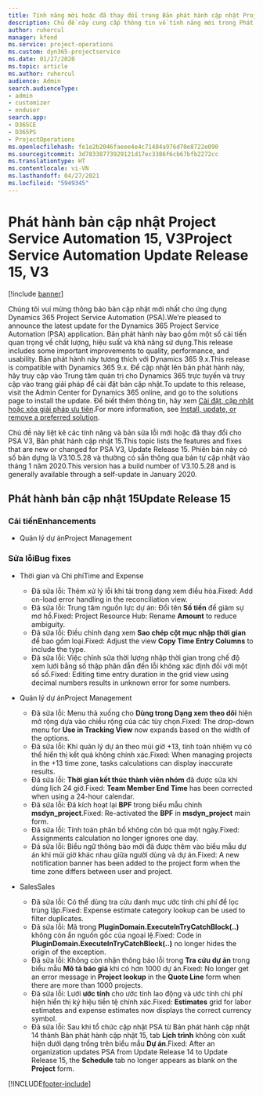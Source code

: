 ```yaml
---
title: Tính năng mới hoặc đã thay đổi trong Bản phát hành cập nhật Project Service Automation 15, V3
description: Chủ đề này cung cấp thông tin về tính năng mới trong Phát hành bản cập nhật Project Service Automation 15, V3.
author: ruhercul
manager: kfend
ms.service: project-operations
ms.custom: dyn365-projectservice
ms.date: 01/27/2020
ms.topic: article
ms.author: ruhercul
audience: Admin
search.audienceType:
- admin
- customizer
- enduser
search.app:
- D365CE
- D365PS
- ProjectOperations
ms.openlocfilehash: fe1e2b2046faeee4e4c71484a976d70e8722e090
ms.sourcegitcommit: 3d78338773929121d17ec3386f6cb67bfb2272cc
ms.translationtype: HT
ms.contentlocale: vi-VN
ms.lasthandoff: 04/27/2021
ms.locfileid: "5949345"
---
```

# <a name="project-service-automation-update-release-15-v3"></a><span data-ttu-id="305a0-103">Phát hành bản cập nhật Project Service Automation 15, V3</span><span class="sxs-lookup"><span data-stu-id="305a0-103">Project Service Automation Update Release 15, V3</span></span>

[!include [banner](../includes/psa-now-project-operations.md)]

<span data-ttu-id="305a0-104">Chúng tôi vui mừng thông báo bản cập nhật mới nhất cho ứng dụng Dynamics 365 Project Service Automation (PSA).</span><span class="sxs-lookup"><span data-stu-id="305a0-104">We’re pleased to announce the latest update for the Dynamics 365 Project Service Automation (PSA) application.</span></span> <span data-ttu-id="305a0-105">Bản phát hành này bao gồm một số cải tiến quan trọng về chất lượng, hiệu suất và khả năng sử dụng.</span><span class="sxs-lookup"><span data-stu-id="305a0-105">This release includes some important improvements to quality, performance, and usability.</span></span> <span data-ttu-id="305a0-106">Bản phát hành này tương thích với Dynamics 365 9.x.</span><span class="sxs-lookup"><span data-stu-id="305a0-106">This release is compatible with Dynamics 365 9.x.</span></span> <span data-ttu-id="305a0-107">Để cập nhật lên bản phát hành này, hãy truy cập vào Trung tâm quản trị cho Dynamics 365 trực tuyến và truy cập vào trang giải pháp để cài đặt bản cập nhật.</span><span class="sxs-lookup"><span data-stu-id="305a0-107">To update to this release, visit the Admin Center for Dynamics 365 online, and go to the solutions page to install the update.</span></span> <span data-ttu-id="305a0-108">Để biết thêm thông tin, hãy xem [Cài đặt, cập nhật hoặc xóa giải pháp ưu tiên](/power-platform/admin/install-remove-preferred-solution).</span><span class="sxs-lookup"><span data-stu-id="305a0-108">For more information, see [Install, update, or remove a preferred solution](/power-platform/admin/install-remove-preferred-solution).</span></span>

<span data-ttu-id="305a0-109">Chủ đề này liệt kê các tính năng và bản sửa lỗi mới hoặc đã thay đổi cho PSA V3, Bản phát hành cập nhật 15.</span><span class="sxs-lookup"><span data-stu-id="305a0-109">This topic lists the features and fixes that are new or changed for PSA V3, Update Release 15.</span></span> <span data-ttu-id="305a0-110">Phiên bản này có số bản dựng là V3.10.5.28 và thường có sẵn thông qua bản tự cập nhật vào tháng 1 năm 2020.</span><span class="sxs-lookup"><span data-stu-id="305a0-110">This version has a build number of V3.10.5.28 and is generally available through a self-update in January 2020.</span></span>

## <a name="update-release-15"></a><span data-ttu-id="305a0-111">Phát hành bản cập nhật 15</span><span class="sxs-lookup"><span data-stu-id="305a0-111">Update Release 15</span></span> 

### <a name="enhancements"></a><span data-ttu-id="305a0-112">Cải tiến</span><span class="sxs-lookup"><span data-stu-id="305a0-112">Enhancements</span></span>

- <span data-ttu-id="305a0-113">Quản lý dự án</span><span class="sxs-lookup"><span data-stu-id="305a0-113">Project Management</span></span>

### <a name="bug-fixes"></a><span data-ttu-id="305a0-114">Sửa lỗi</span><span class="sxs-lookup"><span data-stu-id="305a0-114">Bug fixes</span></span>

- <span data-ttu-id="305a0-115">Thời gian và Chi phí</span><span class="sxs-lookup"><span data-stu-id="305a0-115">Time and Expense</span></span>

  - <span data-ttu-id="305a0-116">Đã sửa lỗi: Thêm xử lý lỗi khi tải trong dạng xem điều hòa.</span><span class="sxs-lookup"><span data-stu-id="305a0-116">Fixed: Add on-load error handling in the reconciliation view.</span></span>
  - <span data-ttu-id="305a0-117">Đã sửa lỗi: Trung tâm nguồn lực dự án: Đổi tên **Số tiền** để giảm sự mơ hồ.</span><span class="sxs-lookup"><span data-stu-id="305a0-117">Fixed: Project Resource Hub: Rename **Amount** to reduce ambiguity.</span></span>
  - <span data-ttu-id="305a0-118">Đã sửa lỗi: Điều chỉnh dạng xem **Sao chép cột mục nhập thời gian** để bao gồm loại.</span><span class="sxs-lookup"><span data-stu-id="305a0-118">Fixed: Adjust the view **Copy Time Entry Columns** to include the type.</span></span>
  - <span data-ttu-id="305a0-119">Đã sửa lỗi: Việc chỉnh sửa thời lượng nhập thời gian trong chế độ xem lưới bằng số thập phân dẫn đến lỗi không xác định đối với một số số.</span><span class="sxs-lookup"><span data-stu-id="305a0-119">Fixed: Editing time entry duration in the grid view using decimal numbers results in unknown error for some numbers.</span></span>

- <span data-ttu-id="305a0-120">Quản lý dự án</span><span class="sxs-lookup"><span data-stu-id="305a0-120">Project Management</span></span>

  - <span data-ttu-id="305a0-121">Đã sửa lỗi: Menu thả xuống cho **Dùng trong Dạng xem theo dõi** hiện mở rộng dựa vào chiều rộng của các tùy chọn.</span><span class="sxs-lookup"><span data-stu-id="305a0-121">Fixed: The drop-down menu for **Use in Tracking View** now expands based on the width of the options.</span></span>
  - <span data-ttu-id="305a0-122">Đã sửa lỗi: Khi quản lý dự án theo múi giờ +13, tính toán nhiệm vụ có thể hiển thị kết quả không chính xác.</span><span class="sxs-lookup"><span data-stu-id="305a0-122">Fixed: When managing projects in the +13 time zone, tasks calculations can display inaccurate results.</span></span>
  - <span data-ttu-id="305a0-123">Đã sửa lỗi: **Thời gian kết thúc thành viên nhóm** đã được sửa khi dùng lịch 24 giờ.</span><span class="sxs-lookup"><span data-stu-id="305a0-123">Fixed: **Team Member End Time** has been corrected when using a 24-hour calendar.</span></span>
  - <span data-ttu-id="305a0-124">Đã sửa lỗi: Đã kích hoạt lại **BPF** trong biểu mẫu chính **msdyn_project**.</span><span class="sxs-lookup"><span data-stu-id="305a0-124">Fixed: Re-activated the **BPF** in **msdyn_project** main form.</span></span>
  - <span data-ttu-id="305a0-125">Đã sửa lỗi: Tính toán phân bổ không còn bỏ qua một ngày.</span><span class="sxs-lookup"><span data-stu-id="305a0-125">Fixed: Assignments calculation no longer ignores one day.</span></span>
  - <span data-ttu-id="305a0-126">Đã sửa lỗi: Biểu ngữ thông báo mới đã được thêm vào biểu mẫu dự án khi múi giờ khác nhau giữa người dùng và dự án.</span><span class="sxs-lookup"><span data-stu-id="305a0-126">Fixed: A new notification banner has been added to the project form when the time zone differs between user and project.</span></span>

- <span data-ttu-id="305a0-127">Sales</span><span class="sxs-lookup"><span data-stu-id="305a0-127">Sales</span></span>

  - <span data-ttu-id="305a0-128">Đã sửa lỗi: Có thể dùng tra cứu danh mục ước tính chi phí để lọc trùng lặp.</span><span class="sxs-lookup"><span data-stu-id="305a0-128">Fixed: Expense estimate category lookup can be used to filter duplicates.</span></span>
  - <span data-ttu-id="305a0-129">Đã sửa lỗi: Mã trong **PluginDomain.ExecuteInTryCatchBlock(..)** không còn ẩn nguồn gốc của ngoại lệ.</span><span class="sxs-lookup"><span data-stu-id="305a0-129">Fixed: Code in **PluginDomain.ExecuteInTryCatchBlock(..)** no longer hides the origin of the exception.</span></span>
  - <span data-ttu-id="305a0-130">Đã sửa lỗi: Không còn nhận thông báo lỗi trong **Tra cứu dự án** trong biểu mẫu **Mô tả báo giá** khi có hơn 1000 dự án.</span><span class="sxs-lookup"><span data-stu-id="305a0-130">Fixed: No longer get an error message in **Project lookup** in the **Quote Line** form when there are more than 1000 projects.</span></span>
  - <span data-ttu-id="305a0-131">Đã sửa lỗi: Lưới **ước tính** cho ước tính lao động và ước tính chi phí hiện hiển thị ký hiệu tiền tệ chính xác.</span><span class="sxs-lookup"><span data-stu-id="305a0-131">Fixed: **Estimates** grid for labor estimates and expense estimates now displays the correct currency symbol.</span></span>
  - <span data-ttu-id="305a0-132">Đã sửa lỗi: Sau khi tổ chức cập nhật PSA từ Bản phát hành cập nhật 14 thành Bản phát hành cập nhật 15, tab **Lịch trình** không còn xuất hiện dưới dạng trống trên biểu mẫu **Dự án**.</span><span class="sxs-lookup"><span data-stu-id="305a0-132">Fixed: After an organization updates PSA from Update Release 14 to Update Release 15, the **Schedule** tab no longer appears as blank on the **Project** form.</span></span>


[!INCLUDE[footer-include](../includes/footer-banner.md)]